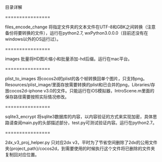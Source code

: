 目录详解


================

files_encode_change 将指定文件夹的文本文件在UTF-8和GBK之间转换（注意备份将要转换的文件），运行在python2.7, wxPython3.0.0.0（目前还没有在windows以外的OS运行过）。

================

images 批量将HD图片缩小和批量添加-hd后缀。运行在mac平台。

================

plist_to_images 将cocos2d的plist的各个帧转换回单个图片，只支持png。Resources/plist_image/里面存放需要转换的plist和已合并的png，Libraries/存放cocos2d-iphone v3.0的文件。只能运行在iOS模拟器，IntroScene.m里面的保存路径需要按照实际情况修改。

================

sqlite3_encrypt 将sqlite3数据库的内容，以内容验证的方式来实现加密，具体思路请查阅main.py的头部描述部分，test.py可测试验证内容。运行在python2.7。

================

2dx_v3_proj_helper.py 只对应2dx v3，平时为了节省空间删除了2dx的公用文件夹{project_path}/cocos2d，到需要使用的时候执行这个文件将已删除的文件夹复制回对应位置。
